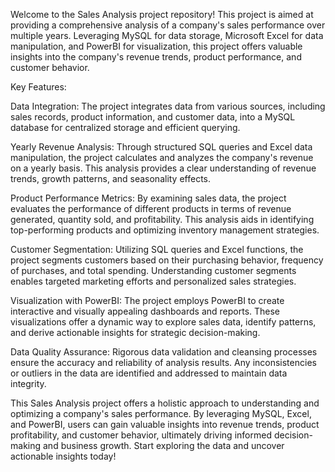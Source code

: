 Welcome to the Sales Analysis project repository! This project is aimed at providing a comprehensive analysis of a company's sales performance over multiple years. Leveraging MySQL for data storage, Microsoft Excel for data manipulation, and PowerBI for visualization, this project offers valuable insights into the company's revenue trends, product performance, and customer behavior.

Key Features:

Data Integration: The project integrates data from various sources, including sales records, product information, and customer data, into a MySQL database for centralized storage and efficient querying.

Yearly Revenue Analysis: Through structured SQL queries and Excel data manipulation, the project calculates and analyzes the company's revenue on a yearly basis. This analysis provides a clear understanding of revenue trends, growth patterns, and seasonality effects.

Product Performance Metrics: By examining sales data, the project evaluates the performance of different products in terms of revenue generated, quantity sold, and profitability. This analysis aids in identifying top-performing products and optimizing inventory management strategies.

Customer Segmentation: Utilizing SQL queries and Excel functions, the project segments customers based on their purchasing behavior, frequency of purchases, and total spending. Understanding customer segments enables targeted marketing efforts and personalized sales strategies.

Visualization with PowerBI: The project employs PowerBI to create interactive and visually appealing dashboards and reports. These visualizations offer a dynamic way to explore sales data, identify patterns, and derive actionable insights for strategic decision-making.

Data Quality Assurance: Rigorous data validation and cleansing processes ensure the accuracy and reliability of analysis results. Any inconsistencies or outliers in the data are identified and addressed to maintain data integrity.

This Sales Analysis project offers a holistic approach to understanding and optimizing a company's sales performance. By leveraging MySQL, Excel, and PowerBI, users can gain valuable insights into revenue trends, product profitability, and customer behavior, ultimately driving informed decision-making and business growth. Start exploring the data and uncover actionable insights today!
